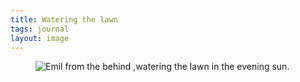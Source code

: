 ```yaml
---
title: Watering the lawn
tags: journal
layout: image
---
```

<figure>
<img src="/img/journal/IMG_3806.jpg" alt="Emil from the behind ,watering the lawn in the evening sun.">
</figure>
